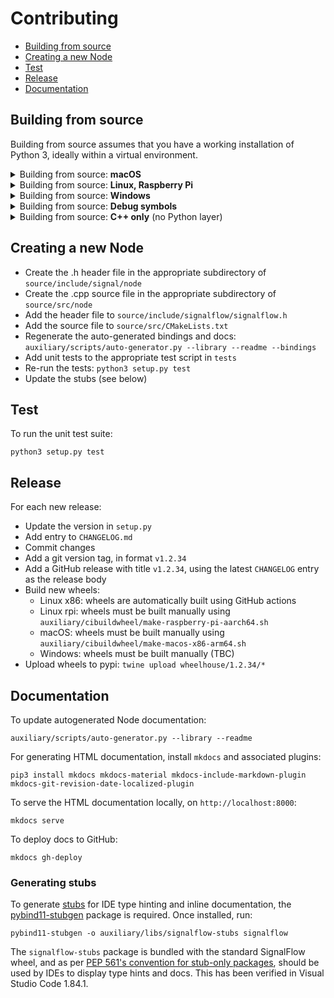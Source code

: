 # Contributing

- [Building from source](#building-from-source)
- [Creating a new Node](#creating-a-new-node)
- [Test](#test)
- [Release](#release)
- [Documentation](#documentation)

## Building from source

Building from source assumes that you have a working installation of Python 3, ideally within a virtual environment.

<details>
<summary>Building from source: <b>macOS</b></summary>

### macOS

To build on macOS from source, install dependencies with Homebrew:
```
brew install cmake libsndfile libsoundio
```

Clone this repository, then build and install with `pip`:
```
pip3 install .
```
</details>

<details>
<summary>Building from source: <b>Linux, Raspberry Pi</b></summary>

### Linux, Raspberry Pi

SignalFlow supports Linux (verified on Ubuntu 20.04 and Raspberry Pi OS buster) with alsa and pulseaudio backends.

#### Via pip

Installation via pip is supported for Linux x86_64. To install:

```
pip3 install signalflow
```

That's it! To test that it is installed successfully, play a test tone by running: `signalflow test`.

If installation does not succeed, follow the instructions for building from source below.

#### From source

To build the Python library from source on Linux, install dependencies with apt:
```
apt-get install -y git cmake g++ python3-pip libasound2-dev libsndfile1-dev libsoundio-dev fftw3-dev
```

If you experience an error on Raspberry Pi `libf77blas.so.3: cannot open shared object file`:

```
sudo apt-get install -y libatlas-base-dev
```

Clone this repository, then build and install with `pip`:
```
pip3 install .
```

</details>

<details>
<summary>Building from source: <b>Windows</b></summary>

### Windows

This is work in progress.

Currently, dependencies need to be downloaded and built by hand. These can be placed anywhere.

- https://github.com/timmb/libsoundio - check out the `fix-msvc` branch.
  - Use CMake GUI to build libsoundio with Visual Studio 2019 with binaries in a subfolder of that repo named `build`. (Configure, Generate, Open project, Batch build all configurations)
- https://github.com/libsndfile/libsndfile
  - Use CMake GUI to build libsndfile with Visual Studio 2019 with binaries in a subfolder of that repo named `build`. (Configure, Generate, Open project, Batch build all configurations)
- Download Windows binaries of FFTW from http://fftw.org/install/windows.html.

To build SignalFlow, use the CMake GUI. Press configure and you will see three empty fields to fill in with the path to the two build folders and the FFTW binaries folder (see above). Set these parameters then press Configure, then Generate then Open. Then build in Visual Studio 2019.

As of 2021-03-03, only the signalflow project has been ported to build correctly on Windows. Only tested in x64 and for Debug builds. Tested using Visual Studio 2019.

</details>

<details>
<summary>Building from source: <b>Debug symbols</b></summary>
## Debug symbols

To build the Python libraries with debug symbols:
```
python3 setup.py build --debug install
```
</details>

<details>
<summary>Building from source: <b>C++ only</b> (no Python layer)</summary>

To build and install the C++ core without the Python binding layer:
```
mkdir build
cd build
cmake ..
make -j8
```

To build with debug symbols, include `-DCMAKE_BUILD_TYPE=Debug` when calling `cmake`.

</details>


## Creating a new Node

- Create the .h header file in the appropriate subdirectory of `source/include/signal/node`
- Create the .cpp source file in the appropriate subdirectory of `source/src/node`
- Add the header file to `source/include/signalflow/signalflow.h`
- Add the source file to `source/src/CMakeLists.txt`
- Regenerate the auto-generated bindings and docs: `auxiliary/scripts/auto-generator.py --library --readme --bindings`
- Add unit tests to the appropriate test script in `tests`
- Re-run the tests: `python3 setup.py test`
- Update the stubs (see below)

## Test

To run the unit test suite:
```
python3 setup.py test
```

## Release

For each new release:

- Update the version in `setup.py`
- Add entry to `CHANGELOG.md`
- Commit changes
- Add a git version tag, in format `v1.2.34`
- Add a GitHub release with title `v1.2.34`, using the latest `CHANGELOG` entry as the release body 
- Build new wheels:
  - Linux x86: wheels are automatically built using GitHub actions
  - Linux rpi: wheels must be built manually using `auxiliary/cibuildwheel/make-raspberry-pi-aarch64.sh`
  - macOS: wheels must be built manually using `auxiliary/cibuildwheel/make-macos-x86-arm64.sh`
  - Windows: wheels must be built manually (TBC)
- Upload wheels to pypi: `twine upload wheelhouse/1.2.34/*`

## Documentation

To update autogenerated Node documentation:

```
auxiliary/scripts/auto-generator.py --library --readme
```

For generating HTML documentation, install `mkdocs` and associated plugins:

```
pip3 install mkdocs mkdocs-material mkdocs-include-markdown-plugin mkdocs-git-revision-date-localized-plugin
```

To serve the HTML documentation locally, on `http://localhost:8000`:
```
mkdocs serve
```

To deploy docs to GitHub:
```
mkdocs gh-deploy
```

### Generating stubs

To generate [stubs](https://peps.python.org/pep-0561/) for IDE type hinting and inline documentation, the [pybind11-stubgen](https://github.com/sizmailov/pybind11-stubgen) package is required. Once installed, run:

```
pybind11-stubgen -o auxiliary/libs/signalflow-stubs signalflow
```

The `signalflow-stubs` package is bundled with the standard SignalFlow wheel, and as per [PEP 561's convention for stub-only packages](https://peps.python.org/pep-0561/#stub-only-packages), should be used by IDEs to display type hints and docs. This has been verified in Visual Studio Code 1.84.1.
